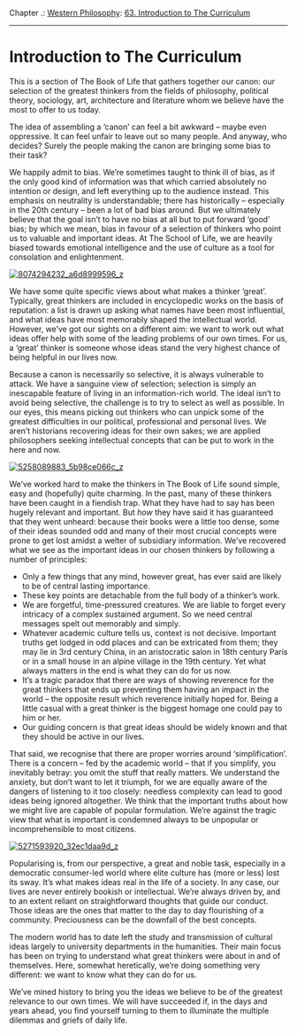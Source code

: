 Chapter .: [Western Philosophy](https://www.theschooloflife.com/thebookoflife/category/leisure/western-philosophy/): [63. Introduction to The Curriculum](https://www.theschooloflife.com/thebookoflife/introduction-to-the-curriculum/)

* * *

# Introduction to The Curriculum

This is a section of The Book of Life that gathers together our canon: our selection of the greatest thinkers from the fields of philosophy, political theory, sociology, art, architecture and literature whom we believe have the most to offer to us today.

The idea of assembling a ‘canon’ can feel a bit awkward – maybe even oppressive. It can feel unfair to leave out so many people. And anyway, who decides? Surely the people making the canon are bringing some bias to their task?

We happily admit to bias. We’re sometimes taught to think ill of bias, as if the only good kind of information was that which carried absolutely no intention or design, and left everything up to the audience instead. This emphasis on neutrality is understandable; there has historically – especially in the 20th century – been a lot of bad bias around. But we ultimately believe that the goal isn’t to have no bias at all but to put forward ‘good’ bias; by which we mean, bias in favour of a selection of thinkers who point us to valuable and important ideas. At The School of Life, we are heavily biased towards emotional intelligence and the use of culture as a tool for consolation and enlightenment.

[![8074294232_a6d8999596_z](https://www.theschooloflife.com/thebookoflife/wp-content/uploads/2015/09/8074294232_a6d8999596_z.jpg)](http://www.thebookoflife.org/wp-content/uploads/2015/09/8074294232_a6d8999596_z.jpg)

We have some quite specific views about what makes a thinker ‘great’. Typically, great thinkers are included in encyclopedic works on the basis of reputation: a list is drawn up asking what names have been most influential, and what ideas have most memorably shaped the intellectual world. However, we’ve got our sights on a different aim: we want to work out what ideas offer help with some of the leading problems of our own times. For us, a ‘great’ thinker is someone whose ideas stand the very highest chance of being helpful in our lives now.

Because a canon is necessarily so selective, it is always vulnerable to attack. We have a sanguine view of selection; selection is simply an inescapable feature of living in an information-rich world. The ideal isn’t to avoid being selective, the challenge is to try to select as well as possible. In our eyes, this means picking out thinkers who can unpick some of the greatest difficulties in our political, professional and personal lives. We aren’t historians recovering ideas for their own sakes; we are applied philosophers seeking intellectual concepts that can be put to work in the here and now.

[![5258089883_5b98ce066c_z](https://www.theschooloflife.com/thebookoflife/wp-content/uploads/2015/09/5258089883_5b98ce066c_z.jpg)](http://www.thebookoflife.org/wp-content/uploads/2015/09/5258089883_5b98ce066c_z.jpg)

We’ve worked hard to make the thinkers in The Book of Life sound simple, easy and (hopefully) quite charming. In the past, many of these thinkers have been caught in a fiendish trap. What they have had to say has been hugely relevant and important. But _how_ they have said it has guaranteed that they went unheard: because their books were a little too dense, some of their ideas sounded odd and many of their most crucial concepts were prone to get lost amidst a welter of subsidiary information. We’ve recovered what we see as the important ideas in our chosen thinkers by following a number of principles:

- Only a few things that any mind, however great, has ever said are likely to be of central lasting importance.
- These key points are detachable from the full body of a thinker’s work. 
- We are forgetful, time-pressured creatures. We are liable to forget every intricacy of a complex sustained argument. So we need central messages spelt out memorably and simply. 
- Whatever academic culture tells us, context is not decisive. Important truths get lodged in odd places and can be extricated from them; they may lie in 3rd century China, in an aristocratic salon in 18th century Paris or in a small house in an alpine village in the 19th century. Yet what always matters in the end is what they can do for us now.
- It’s a tragic paradox that there are ways of showing reverence for the great thinkers that ends up preventing them having an impact in the world – the opposite result which reverence initially hoped for. Being a little casual with a great thinker is the biggest homage one could pay to him or her.
- Our guiding concern is that great ideas should be widely known and that they should be active in our lives. 

That said, we recognise that there are proper worries around ‘simplification’. There is a concern – fed by the academic world – that if you simplify, you inevitably betray: you omit the stuff that really matters. We understand the anxiety, but don’t want to let it triumph, for we are equally aware of the dangers of listening to it too closely: needless complexity can lead to good ideas being ignored altogether. We think that the important truths about how we might live are capable of popular formulation. We’re against the tragic view that what is important is condemned always to be unpopular or incomprehensible to most citizens.

[![5271593920_32ec1daa9d_z](https://www.theschooloflife.com/thebookoflife/wp-content/uploads/2015/09/5271593920_32ec1daa9d_z.jpg)](http://www.thebookoflife.org/wp-content/uploads/2015/09/5271593920_32ec1daa9d_z.jpg)

Popularising is, from our perspective, a great and noble task, especially in a democratic consumer-led world where elite culture has (more or less) lost its sway. It’s what makes ideas real in the life of a society. In any case, our lives are never entirely bookish or intellectual. We’re always driven by, and to an extent reliant on straightforward thoughts that guide our conduct. Those ideas are the ones that matter to the day to day flourishing of a community. Preciousness can be the downfall of the best concepts.

The modern world has to date left the study and transmission of cultural ideas largely to university departments in the humanities. Their main focus has been on trying to understand what great thinkers were about in and of themselves. Here, somewhat heretically, we’re doing something very different: we want to know what they can do for us.

We’ve mined history to bring you the ideas we believe to be of the greatest relevance to our own times. We will have succeeded if, in the days and years ahead, you find yourself turning to them to illuminate the multiple dilemmas and griefs of daily life.
